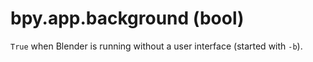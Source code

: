 # bpy.app.background (bool)

`True` when Blender is running without a user interface (started with `-b`).
